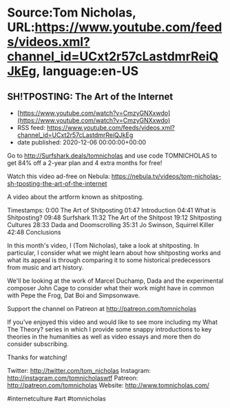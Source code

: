 # Source:Tom Nicholas, URL:https://www.youtube.com/feeds/videos.xml?channel_id=UCxt2r57cLastdmrReiQJkEg, language:en-US

## SH!TPOSTING: The Art of the Internet
 - [https://www.youtube.com/watch?v=CmzyGNXxwdo](https://www.youtube.com/watch?v=CmzyGNXxwdo)
 - RSS feed: https://www.youtube.com/feeds/videos.xml?channel_id=UCxt2r57cLastdmrReiQJkEg
 - date published: 2020-12-06 00:00:00+00:00

Go to http://Surfshark.deals/tomnicholas and use code TOMNICHOLAS to get 84% off a 2-year plan and 4 extra months for free!

Watch this video ad-free on Nebula: https://nebula.tv/videos/tom-nicholas-sh-tposting-the-art-of-the-internet

A video about the artform known as shitposting.

Timestamps:
0:00 The Art of Shitposting
01:47 Introduction
04:41 What is Shitposting?
09:48 Surfshark
11:32 The Art of the Shitpost
19:12 Shitposting Cultures
28:33 Dada and Doomscrolling
35:31 Jo Swinson, Squirrel Killer
42:48 Conclusions

In this month's video, I (Tom Nicholas), take a look at shitposting. In particular, I consider what we might learn about how shitposting works and what its appeal is through comparing it to some historical predecessors from music and art history.

We'll be looking at the work of Marcel Duchamp, Dada and the experimental composer John Cage to consider what their work might have in common with Pepe the Frog, Dat Boi and Simpsonwave.

Support the channel on Patreon at http://patreon.com/tomnicholas

If you've enjoyed this video and would like to see more including my What The Theory? series in which I provide some snappy introductions to key theories in the humanities as well as video essays and more then do consider subscribing.

Thanks for watching!

Twitter: http://twitter.com/tom_nicholas
Instagram: http://instagram.com/tomnicholaswtf
Patreon: http://patreon.com/tomnicholas
Website: http://www.tomnicholas.com/

#internetculture #art #tomnicholas

